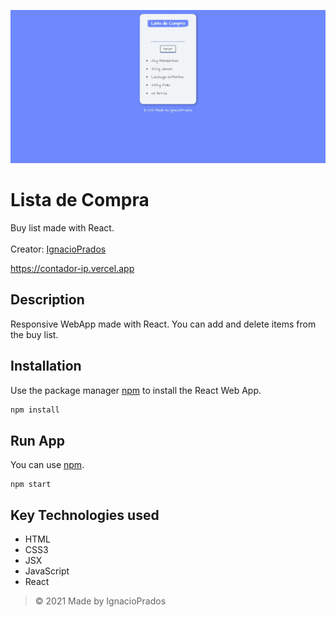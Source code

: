 ![banner](https://raw.githubusercontent.com/IgnacioPrados/ListaDeCompra/master/public/preview.JPG)
# Lista de Compra
Buy list made with React.
<br><br>
Creator: [IgnacioPrados](https://github.com/IgnacioPrados)

https://contador-ip.vercel.app

## Description
Responsive WebApp made with React. You can add and delete items from the buy list.

## Installation
Use the package manager [npm](https://www.npmjs.com/) to install the React Web App.

```bash
npm install
```
## Run App
You can use [npm](https://www.npmjs.com/).
```
npm start
```

## Key Technologies used
- HTML
- CSS3
- JSX
- JavaScript
- React
 
> © 2021 Made by IgnacioPrados

